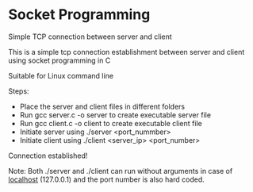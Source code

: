 # Socket Programming
Simple TCP connection between server and client

This is a simple tcp connection establishment between server and client using socket programming in C

Suitable for Linux command line

Steps:
* Place the server and client files in different folders
* Run gcc server.c -o server to create executable server file
* Run gcc client.c -o client to create executable client file
* Initiate server using ./server <port_nummber>
* Initiate client using ./client <server_ip> <port_number>

Connection established!

Note: Both ./server and ./client can run without arguments in case of [localhost](https://stackoverflow.com/questions/7382602/what-is-the-difference-between-127-0-0-1-and-localhost) (127.0.0.1) and the port number is also hard coded.